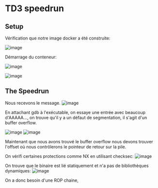 # TD3 speedrun 
Setup 
--------------
Vérification que notre image docker a été construite:

![image](https://user-images.githubusercontent.com/46088690/152787131-6bf922dd-cf66-44ab-a2bf-e5938bd3dd4d.png)


Démarrage du conteneur:

![image](https://user-images.githubusercontent.com/46088690/152787390-64a23f54-9934-48d9-8076-6388f03a0cb7.png)

![image](https://user-images.githubusercontent.com/46088690/152787617-50ce9075-f69c-4822-8912-18bbf53e4689.png)

The Speedrun
--------------

Nous recevons le message.
![image](https://user-images.githubusercontent.com/46088690/152688868-4240f7f9-c2da-46e2-8d94-8ebd1378c2e5.png)

En attachant gdb à l'exécutable, on essaye une entrée avec beaucoup d'AAAAA..., on trouve qu'il y a un défaut de segmentation, il s'agit d'un buffer overflow.

![image](https://user-images.githubusercontent.com/46088690/152689506-fe04445f-715f-4ebd-9d76-cb255170eea3.png)
![image](https://user-images.githubusercontent.com/46088690/152689417-d1727c8a-5061-416a-9ff8-e7b251f53dc9.png)
 
 Maintenant que nous avons trouvé le buffer overflow nous devons trouver l'offset où nous contrôlerons le pointeur de retour sur la pile. 
 
On vérifi certaines protections comme NX en utilisant checksec:
 ![image](https://user-images.githubusercontent.com/46088690/152689953-ccbdbf46-28de-43a3-9487-8b83b3b3a261.png)

On trouve que le binaire est lié statiquement et n'a pas de bibliothèques dynamiques:
![image](https://user-images.githubusercontent.com/46088690/152691216-7f37266a-5d13-4504-8fb6-f1428f49dfc9.png)

On a donc besoin d'une ROP chaine,
